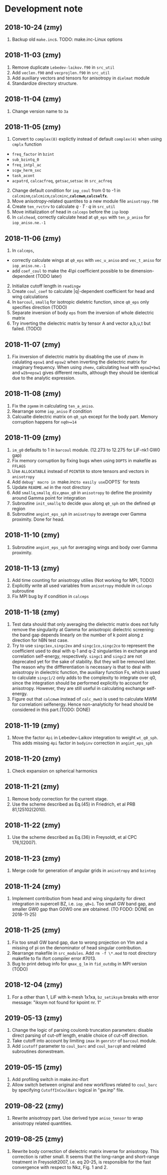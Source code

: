 # Development note

## 2018-10-24 (zmy)

1. Backup old `make.inc`s. TODO: make.inc-Linux options

## 2018-11-03 (zmy)

1. Remove duplicate `Lebedev-laikov.f90` in `src_util`
2. Add `veclen.f90` and `vecprojlen.f90` in `src_util`
3. Add auxiliary vectors and tensors for anisotropy in `dielmat` module
4. Standardize directory structure.
  
## 2018-11-04 (zmy)

1. Change version name to `3a`

## 2018-11-05 (zmy)

1. Convert to `complex(8)` explictly instead of default `complex(4)` when using `cmplx` function
  - `freq_factor` in `bzint`
  - `sub_bzintq_0`
  - `freq_intpl_ac`
  - `scgw_herm_sxc`
  - `task_acont`
  - `acpatrd`, `calcacfreq`, `getsac`,`setsac` in `src_acfreq`
2. Change default condition for `iop_coul` from 0 to -1 in `calcminm`,`calcmicm`,`calcminc`,**`calcmwm`**,**`calcselfx`**.
3. Move anisotropy-related quantites to a new module file `anisotropy.f90`
4. Create `ten_rvctrv` to calculate $q\cdot T\cdot q$ in `src_util`
5. Move initialization of head in `calceps` before the `isp` loop
6. In `calchead`, correctly calculate head at `q0_eps` with `ten_p_aniso` for `iop_aniso.ne.-1`

## 2018-11-06 (zmy)

1. In `calceps`, 
  - correctly calculate wings at `q0_eps` with `vec_u_aniso` and `vec_t_aniso` for `iop_aniso.ne.-1`
  - add `coef_coul` to make the 4\\pi coefficient possible to be dimension-dependent (TODO later)
2. Initialize cutoff length in `readingw`
3. Create `coul_coef` to calculate |q|-dependent coefficient for head and wing calculations
4. In `barcoul`, `smallq` for isotropic dieletric function, since `q0_eps` only specifies direction (TODO)
5. Separate inversion of body `eps` from the inversion of whole dielectric matrix
6. Try inverting the dielectric matrix by tensor A and vector a,b,u,t but failed. (TODO)

## 2018-11-07 (zmy)

1. Fix inversion of dielectric matrix by disabling the use of `zhemv` in 
  calulating `epsw1` and `epsw2` when inverting the dielectric matrix for imaginary frequency.
  When using `zhemv`, calculating `head` with `epsw2+bw1` and `w2b+epsw1` gives different results,
  although they should be identical due to the analytic expression.

## 2018-11-08 (zmy)

1. Fix the `zgemm` in calculating `ten_a_aniso`.
2. Rearrange some `iop_aniso` if condition
3. Calcualte dielectric matrix on `q0_sph` except for the body part. Memory corruption happens for `nq0>=14`

## 2018-11-09 (zmy)

1. `im_g0` defaults to 1 in `barcoul` module. (12.273 to 12.275 for LiF-nk1 GW0 gap)
2. Fix memory corruption by fixing bugs when using `DOPTS` in makefile as `FFLAGS`
3. Use `ALLOCATABLE` instead of `POINTER` to store tensors and vectors in `anisotropy`
4. Add `debug' macro in `make.inc` to easily use `DOPTS` for tests
5. Update `README.md` in the root directory
6. Add `smallq`,`smallq_div`,`qmax_q0` in `anisotropy` to define the proximity around Gamma point for integration
7. Subroutine `init_smallq` to decide `qmax` along `q0_sph` on the defined `q0` region
8. Subroutine `angint_eps_sph` in `anisotropy` to average over Gamma proximity. Done for head.

## 2018-11-10 (zmy)

1. Subroutine `angint_eps_sph` for averaging wings and body over Gamma proximity.

## 2018-11-13 (zmy)

1. Add time counting for anisotropy utilies (Not working for MPI, TODO)
2. Explicitly write all used variables from `anisotropy` module in `calceps` subroutine
3. Fix MPI bug by if condition in `calceps`

## 2018-11-18 (zmy)

1. Test data should that only averaging the dielectric matrix does not fully remove the singularity at Gamma
  for anisotropic dielectric screening: the band gap depends linearly on the number of k point along z direction
  for hBN test case.
2. Try to use `singc1ex,singc2ex` and `singc1co,singc2co` to represent the coefficient used to deal with q-1 
  and q-2 singularities in exchange and correlation self-energy, respectively. `singc1` and `singc2` are not 
  deprecated yet for the sake of stability. But they will be removed later.
  The reason why the diffferentiation is necessary is that to deal with anisotropy in dielectric function, 
  the auxiliary function Fs, which is used to calculate `singc1/2` only adds to the complexity to 
  integrate over q0, since the integration should be performed explicitly to account for anisotropy.
  However, they are still useful in calculating exchange self-energy.
3. Figure out that `calcmwm` instead of `calc_mwm3` is used to calculate M*W*M for correlationi selfenergy.
  Hence non-analyticity for head should be considered in this part.(TODO: DONE)

## 2018-11-19 (zmy)

1. Move the factor `4pi` in Lebedev-Laikov integration to weight `wt_q0_sph`.
  This adds missing `4pi` factor in `bodyinv` correction in `angint_eps_sph`

## 2018-11-20 (zmy)

1. Check expansion on spherical harmonics

## 2018-11-21 (zmy)

1. Remove body correction for the current stage.
2. Use the scheme described as Eq.(45) in Friedrich, et al PRB 81,125102(2010).

## 2018-11-22 (zmy)

1. Use the scheme described as Eq.(36) in Freysoldt, et al CPC 176,1(2007).

## 2018-11-23 (zmy)

1. Merge code for generation of angular grids in `anisotropy` and `bzinteg`

## 2018-11-24 (zmy)

1. Implement contribution from head and wing singularity for direct 
  integration in supercell BZ, i.e. `iop_q0=1`. Too small GW band gap, and
  smaller GW0 gap than G0W0 one are obtained. (TO FODO: DONE on 2018-11-25)

## 2018-11-25 (zmy)

1. Fix too small GW band gap, due to wrong projection on Ylm and a missing
  of pi on the denominator of head singular contribution.
2. Rearrange makefile in `src_modules`. Add `rm -f \*.mod` to root directory
  makefile to fix ifort compiler error #7013.
3. Bug to print debug info for `qmax_g_lm` in `fid_outdbg` in MPI version (TODO)

## 2018-12-04 (zmy)

1. For a other than 1, LiF with k-mesh 1x1xa, `bz_setiksym` breaks with error message: 
  "iksym not found for kpoint nr. 1"

## 2019-05-13 (zmy)

1. Change the logic of parsing coulomb truncation parameters: disable direct parsing
  of cut-off length, enable choice of cut-off direction.
2. Take cutoff into account by limiting `imax` in `genrstr` of `barcoul` module.
3. Add `icutoff` parameter to `coul_barc` and `coul_barcq0` and related subroutines
  donwstream.

## 2019-05-15 (zmy)

1. Add profiling switch in make.inc-ifort
2. Allow switch between original and new workflows related to `coul_barc` by specifying
  `CutoffInCoulBarc` logical in "gw.inp" file.

## 2019-08-22 (zmy)

1. Rewrite anisotropy part. Use derived type `aniso_tensor` to wrap anisotropy related
  quantities.

## 2019-08-25 (zmy)
1. Rewrite body correction of dielectric matrix inverse for anisotropy.
  This correction is rather small. It seems that the long-range and short-range treatment
  in Freysoldt2007, i.e. eq 20-25, is responsible for the fast convergence with respect to
  Nkz, Fig. 1 and 2.

